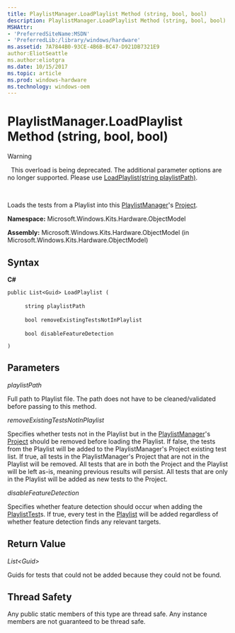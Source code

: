 ```yaml
---
title: PlaylistManager.LoadPlaylist Method (string, bool, bool)
description: PlaylistManager.LoadPlaylist Method (string, bool, bool)
MSHAttr:
- 'PreferredSiteName:MSDN'
- 'PreferredLib:/library/windows/hardware'
ms.assetid: 7A7844B0-93CE-4B6B-BC47-D921DB7321E9
author:EliotSeattle
ms.author:eliotgra
ms.date: 10/15/2017
ms.topic: article
ms.prod: windows-hardware
ms.technology: windows-oem
---
```


# PlaylistManager.LoadPlaylist Method (string, bool, bool)

>[!WARNING]
>  This overload is being deprecated. The additional parameter options are no longer supported. Please use [LoadPlaylist(string playlistPath)](playlistmanager-loadplaylist-method--string-.md).

 

Loads the tests from a Playlist into this [PlaylistManager](playlistmanager-class.md)'s [Project](project-class.md).

**Namespace:** Microsoft.Windows.Kits.Hardware.ObjectModel

**Assembly:** Microsoft.Windows.Kits.Hardware.ObjectModel (in Microsoft.Windows.Kits.Hardware.ObjectModel)

## <span id="Syntax"></span><span id="syntax"></span><span id="SYNTAX"></span>Syntax


**C#**

`public List<Guid> LoadPlaylist (`

          `string playlistPath`

          `bool removeExistingTestsNotInPlaylist`

          `bool disableFeatureDetection`

`)`

## <span id="Parameters"></span><span id="parameters"></span><span id="PARAMETERS"></span>Parameters


*playlistPath*

Full path to Playlist file. The path does not have to be cleaned/validated before passing to this method.

*removeExistingTestsNotInPlaylist*

Specifies whether tests not in the Playlist but in the [PlaylistManager](playlistmanager-class.md)'s [Project](project-class.md) should be removed before loading the Playlist. If false, the tests from the Playlist will be added to the PlaylistManager's Project existing test list. If true, all tests in the PlaylistManager's Project that are not in the Playlist will be removed. All tests that are in both the Project and the Playlist will be left as-is, meaning previous results will persist. All tests that are only in the Playlist will be added as new tests to the Project.

*disableFeatureDetection*

Specifies whether feature detection should occur when adding the [PlaylistTest](playlisttest-class.md)s. If true, every test in the [Playlist](playlist-class.md) will be added regardless of whether feature detection finds any relevant targets.

## <span id="Return_Value"></span><span id="return_value"></span><span id="RETURN_VALUE"></span>Return Value


*List&lt;Guid&gt;*

Guids for tests that could not be added because they could not be found.

## <span id="Thread_Safety"></span><span id="thread_safety"></span><span id="THREAD_SAFETY"></span>Thread Safety


Any public static members of this type are thread safe. Any instance members are not guaranteed to be thread safe.

 

 






